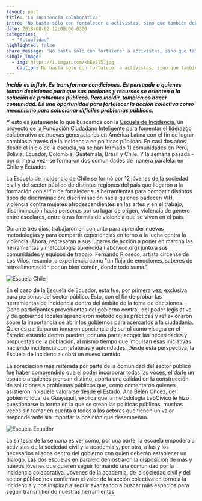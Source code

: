 ```yaml
---
layout: post
title: 'La incidencia colaborativa'
intro: 'No basta sólo con fortalecer a activistas, sino que también debemos hacerlo en sector público.'
date: 2018-08-02 12:00:00-0300
categories:
  - "Actualidad"
highlighted: false
share_message: 'No basta sólo con fortalecer a activistas, sino que también debemos hacerlo en sector público'
single_image:
  - img: https://i.imgur.com/khEe5l5.jpg
    caption: No basta sólo con fortalecer a activistas, sino que también debemos hacerlo en sector público
---
```

***Incidir es influir. Es transformar condiciones. Es persuadir a quienes toman decisiones para que sus acciones y recursos se orienten a la solución de problemas públicos. Pero incidir, también es hacer comunidad. Es una oportunidad para fortalecer la acción colectiva como mecanismo para solucionar difíciles problemas públicos.*** 

Y esto es justamente lo que buscamos con la [Escuela de Incidencia](https://escueladeincidencia.org/), un proyecto de la [Fundación Ciudadano Inteligente](https://ciudadanointeligente.org/) para fomentar el liderazgo colaborativo de nuevas generaciones en América Latina con el fin de lograr cambios a través de la incidencia en políticas públicas. En casi dos años desde el inicio de la escuela, ya se han formado 11 comunidades en Perú, Bolivia, Ecuador, Colombia, Guatemala, Brasil y Chile. Y la semana pasada -por primera vez- se formaron dos comunidades de manera paralela: en Chile y Ecuador.

La Escuela de Incidencia de Chile  se formó por 12 jóvenes de la sociedad civil y del sector público de distintas regiones del país que llegaron a la formación con el fin de fortalecer sus herramientas para combatir distintos tipos de discriminación: discriminación hacia quienes padecen VIH, violencia contra mujeres afrodescendientes en las artes y en el trabajo, discriminación hacia personas por su lugar de origen, violencia de género entre escolares, entre otras formas de violencia que se viven en el país.

Durante tres días, trabajaron en conjunto para aprender nuevas metodologías  y para compartir experiencias en torno a la lucha contra la violencia. Ahora, regresarán a sus lugares de acción a poner en marcha las herramientas y metodología aprendida (labcivico.org) junto a sus comunidades y equipos de trabajo. Fernando Rioseco, artista circense de Los Vilos, resumió la experiencia como "un flujo de emociones, saberes de retroalimentación por un bien común, donde todo suma.”

![Escuela Chile](https://i.imgur.com/q7xQ3SB.jpg)

En el caso de la Escuela de Ecuador, esta fue, por primera vez, exclusiva para personas del sector público. Esto, con el fin de probar las herramientas de incidencia dentro del ámbito de la toma de decisiones. Ocho participantes provenientes del gobierno central, del poder legislativo y de gobiernos locales aprendieron metodologías prácticas y reflexionaron sobre la importancia de abrir los gobiernos para acercarlos a la ciudadanía. Quienes participaron tomaron conciencia de su rol como visagra en el Estado: estando dentro pueden, por una parte, acoger las necesidades y propuestas de la población, al mismo tiempo que impulsan esas iniciativas haciendo incidencia con jefaturas y autoridades. Desde esta perspectiva, la Escuela de Incidencia cobra un nuevo sentido.

La apreciación más reiterada por parte de la comunidad del sector público fue haber comprendido que el poder incorporar todas las voces, el darle un espacio a quienes piensan distinto, aporta una calidad en la construcción de soluciones a problemas públicos que, como comentaron quienes asistieron, no suele valorarse desde el Estado. Ana Belén Choez, del gobierno local de Guayaquil, explica que la metodología LabCívico le hizo cuestionarse la forma en la que se crean las políticas públicas, muchas veces sin tomar en cuenta a todos a los actores que tienen un valor preponderante sin importar la posición que desempeñan.

![Escuela Ecuador](https://i.imgur.com/wYPeIFp.jpg)

La síntesis de la semana es ver cómo, por una parte, la escuela empodera a activistas de la sociedad civil y la academia y, por otra, a las y los necesarios aliados dentro del gobierno con quien deberán establecer un diálogo. Las dos escuelas en paralelo demostraron la disposición de más y nuevos jóvenes que quieren seguir formando una comunidad por la incidencia colaborativa. Jóvenes de la academia, de la sociedad civil y del sector público nos confirman el  valor de la acción colectiva en torno a la incidencia y nos inspiran a seguir avanzando a buscar más espacios para seguir transmitiendo nuestras herramientas. 
